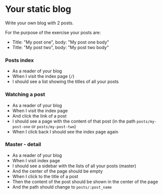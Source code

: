 # Your static blog

Write your own blog with 2 posts.

For the purpose of the exercise your posts are:

* Title: "My post one", body: "My post one body"
* Title: "My post two", body: "My post two body"

### Posts index

* As a reader of your blog
* When I visit the index page (`/`)
* I should see a list showing the titles of all your posts

### Watching a post

* As a reader of your blog
* When I visit the index page
* And click the link of a post
* I should see a page with the content of that post (in the path `posts/my-post-one` or `posts/my-post-two`)
* When I click back I should see the index page again

### Master - detail

* As a reader of your blog
* When I visit index page
* I should see a sidebar with the lists of all your posts (master)
* And the center of the page should be empty
* When I click to the title of a post
* Then the content of the post should be shown in the center of the page
* And the path should change to `posts/:post_name`
